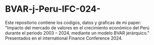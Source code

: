 # BVAR-j-Peru-IFC-024-
Este repositorio contiene los codigos, datos y graficas de mi paper: "Impacto del mercado de valores en el crecimiento económico del Perú durante el periodo 2003 – 2024, mediante un modelo BVAR jerárquico." Presentados en el international Finance Conference 2024. 
